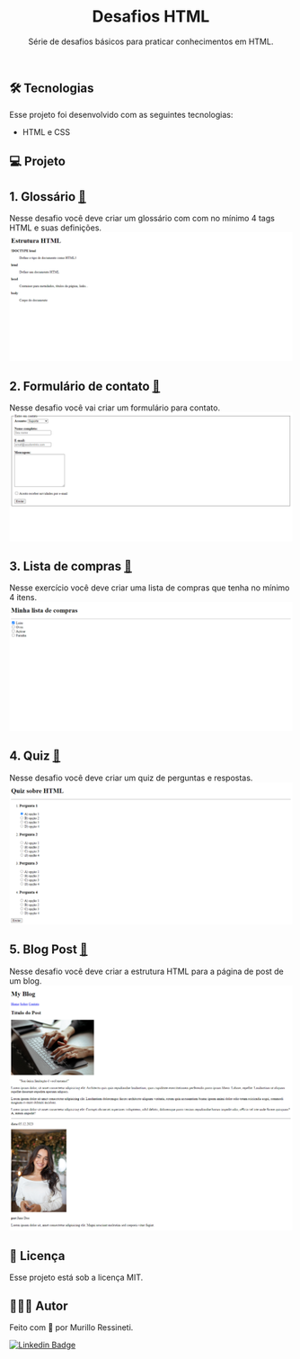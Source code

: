 <h1 align="center"> Desafios HTML</h1>

<p align="center">
Série de desafios básicos para praticar conhecimentos em HTML.
</p>

<br>

## 🛠 Tecnologias

Esse projeto foi desenvolvido com as seguintes tecnologias:

- HTML e CSS


## 💻 Projeto

## 1. Glossário [🔗](https://github.com/murilloressineti/desafios-rocketseat/tree/main/nivel-basico/desafios-html/1.glossario)

Nesse desafio você deve criar um glossário com com no mínimo 4 tags HTML e suas definições.
<img src="assets/glossario-screenshot.png"/>

## 2. Formulário de contato [🔗](https://github.com/murilloressineti/desafios-rocketseat/tree/main/nivel-basico/desafios-html/2.formulario-de-contato)

Nesse desafio você vai criar um formulário para contato.
<img src="assets/formulario-screenshot.png"/>

## 3. Lista de compras [🔗](https://github.com/murilloressineti/desafios-rocketseat/tree/main/nivel-basico/desafios-html/3.lista-de-compras)

Nesse exercício você deve criar uma lista de compras que tenha no mínimo 4 itens.
<img src="assets/lista-de-compras-screenshot.png"/>

## 4. Quiz [🔗](https://github.com/murilloressineti/desafios-rocketseat/tree/main/nivel-basico/desafios-html/4.quiz)

Nesse desafio você deve criar um quiz de perguntas e respostas.
<img src="assets/quiz-screenshot.png"/>

## 5. Blog Post [🔗](https://github.com/murilloressineti/desafios-rocketseat/tree/main/nivel-basico/desafios-html/5.blog-post)

Nesse desafio você deve criar a estrutura HTML para a página de post de um blog.
<img src="assets/blog-post-screenshot.png"/>

## 📝 Licença

Esse projeto está sob a licença MIT.


## 🙋🏻‍♂️ Autor

Feito com 💙 por Murillo Ressineti.

[![Linkedin Badge](https://img.shields.io/badge/-Murillo-blue?style=flat-square&logo=Linkedin&logoColor=white&link=https://https://www.linkedin.com/in/murilloressineti/)](https://www.linkedin.com/in/murilloressineti/)
